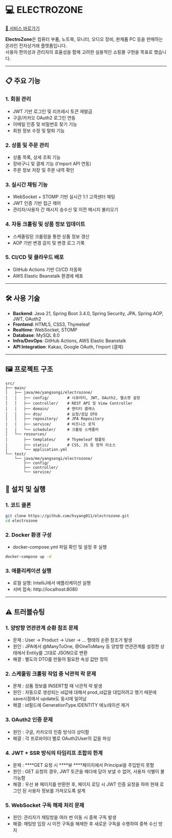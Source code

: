 # 💻 ELECTROZONE

[🔗 서비스 바로가기](http://electrozone-env.eba-mn6ctxyx.ap-northeast-2.elasticbeanstalk.com/)

**ElectroZone**은 컴퓨터 부품, 노트북, 모니터, 오디오 장비, 완제품 PC 등을 판매하는 온라인 전자상거래 플랫폼입니다.  
사용자 편의성과 관리자의 효율성을 함께 고려한 실용적인 쇼핑몰 구현을 목표로 했습니다.

---

## 📋 주요 기능

### 1. 회원 관리
- JWT 기반 로그인 및 리프레시 토큰 재발급
- 구글/카카오 OAuth2 로그인 연동
- 이메일 인증 및 비밀번호 찾기 기능
- 회원 정보 수정 및 탈퇴 기능

### 2. 상품 및 주문 관리
- 상품 목록, 상세 조회 기능
- 장바구니 및 결제 기능 (I’mport API 연동)
- 주문 정보 저장 및 주문 내역 확인

### 3. 실시간 채팅 기능
- WebSocket + STOMP 기반 실시간 1:1 고객센터 채팅
- JWT 인증 기반 접근 제어
- 관리자/사용자 간 메시지 송수신 및 이전 메시지 불러오기

### 4. 자동 크롤링 및 상품 정보 업데이트
- 스케줄링된 크롤링을 통한 상품 정보 갱신
- AOP 기반 변경 감지 및 변경 로그 기록

### 5. CI/CD 및 클라우드 배포
- GitHub Actions 기반 CI/CD 자동화
- AWS Elastic Beanstalk 환경에 배포

---

## 🛠️ 사용 기술

- **Backend**: Java 21, Spring Boot 3.4.0, Spring Security, JPA, Spring AOP, JWT, OAuth2
- **Frontend**: HTML5, CSS3, Thymeleaf
- **Realtime**: WebSocket, STOMP
- **Database**: MySQL 8.0
- **Infra/DevOps**: GitHub Actions, AWS Elastic Beanstalk
- **API Integration**: Kakao, Google OAuth, I’mport (결제)

---

## 🖼️ 프로젝트 구조
```plaintext
src/
├── main/
│   ├── java/me/yangsongi/electrozone/
│   │   ├── config/        # 시큐리티, JWT, OAuth2, 웹소켓 설정
│   │   ├── controller/    # REST API 및 View Controller
│   │   ├── domain/        # 엔티티 클래스
│   │   ├── dto/           # 요청/응답 DTO
│   │   ├── repository/    # JPA Repository
│   │   ├── service/       # 비즈니스 로직
│   │   └── scheduler/     # 크롤링 스케줄러
│   └── resources/
│       ├── templates/     # Thymeleaf 템플릿
│       ├── static/        # CSS, JS 등 정적 리소스
│       └── application.yml
└── test/
    └── java/me/yangsongi/electrozone/
        ├── config/
        ├── controller/
        └── service/

```

## 🚀 설치 및 실행

### 1. 코드 클론
```bash
git clone https://github.com/hsyang011/electrozone.git
cd electrozone
```

### 2. Docker 환경 구성
- docker-compose.yml 파일 확인 및 설정 후 실행
```bash
docker-compose up -d
```

### 3. 애플리케이션 실행
- 로컬 실행: IntelliJ에서 애플리케이션 실행
- 서버 접속: http://localhost:8080

---

## ⚠️ 트러블슈팅

### 1. 양방향 연관관계 순환 참조 문제
- 문제 : User → Product → User → ... 형태의 순환 참조가 발생
- 원인 : JPA에서 @ManyToOne, @OneToMany 등 양방향 연관관계를 설정한 상태에서 Entity를 그대로 JSON으로 변환
- 해결 : 별도의 DTO를 만들어 필요한 속성 값만 정의

### 2. 스케줄링 크롤링 작업 중 낙관적 락 문제
- 문제 : 상품 정보를 INSERT할 때 낙관적 락 발생
- 원인 : 자동으로 생성되는 id값에 대해서 prod_id값을 대입하려고 했기 때문에 save시점에서 update도 동시에 일어남
- 해결 : id필드에 GenerationType.IDENTITY 애노테이션 제거

### 3. OAuth2 인증 문제
- 원인 : 구글, 카카오의 인증 방식이 상이함
- 해결 : 각 프로바이더 별로 OAuth2User의 값을 파싱

### 4. JWT + SSR 방식의 타임리프 조합의 한계
- 문제 :  ****GET 요청 시 ****뷰 ****페이지에서 Principal을 주입받지 못함
- 원인 : GET 요청의 경우, JWT 토큰을 헤더에 담아 보낼 수 없어, 사용자 식별이 불가능함
- 해결 : 우선 뷰 페이지를 반환한 후, 페이지 로딩 시 JWT 인증 요청을 하여 현재 로그인 된 사용자 정보를 가져오도록 설계

### 5. WebSocket 구독 해제 처리 문제
- 원인: 관리자가 채팅방을 여러 번 이동 시 중복 구독 발생
- 해결: 채팅방 입장 시 이전 구독을 해제한 후 새로운 구독을 수행하여 중복 수신 방지
